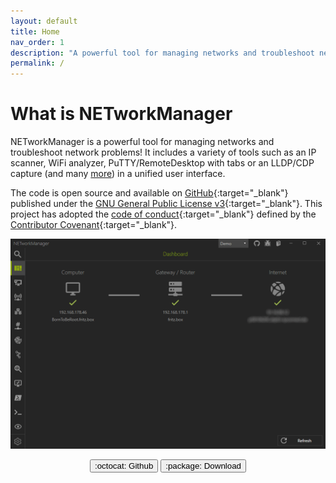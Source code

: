 ```yaml
---
layout: default
title: Home
nav_order: 1
description: "A powerful tool for managing networks and troubleshoot network problems!"
permalink: /
---
```


# What is NETworkManager

NETworkManager is a powerful tool for managing networks and troubleshoot network problems! It includes a variety of tools such as an IP scanner, WiFi analyzer, PuTTY/RemoteDesktop with tabs or an LLDP/CDP capture (and many [more](./Feature)) in a unified user interface. 

The code is open source and available on [GitHub](https://github.com/BornToBeRoot/NETworkManager){:target="_blank"} published under the [GNU General Public License v3](https://github.com/BornToBeRoot/NETworkManager/blob/master/LICENSE){:target="_blank"}. This project has adopted the [code of conduct](https://github.com/BornToBeRoot/NETworkManager/blob/master/CODE_OF_CONDUCT.md){:target="_blank"} defined by the [Contributor Covenant](http://contributor-covenant.org/){:target="_blank"}.

<div align="center">
  <img alt="NETworkManager" src="Preview.gif" />
  <p>
    <a href='https://github.com/BornToBeRoot/NETworkManager' target="_blank"><button type="button" name="button" class="btn">:octocat: Github</button></a>
    <a href='./Download'><button type="button" name="button" class="btn">:package: Download</button></a>    
  </p>
</div>
